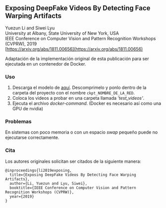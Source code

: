 
## Exposing DeepFake Videos By Detecting Face Warping Artifacts
Yuezun Li and Siwei Lyu \
University at Albany, State University of New York, USA \
IEEE Conference on Computer Vision and Pattern Recognition Workshops (CVPRW), 2019 \
[https://arxiv.org/abs/1811.00656](https://arxiv.org/abs/1811.00656)

Adaptación de la implementación original de esta publicación para ser ejecutada en un contenedor de Docker.

### Uso
1. Descarga el modelo de [aquí](https://drive.google.com/open?id=1cIWm7asQAc1KuaI7TlEB4NZVPAzz_d4f). Descomprimelo y ponlo dentro de la carpeta del proyecto con el nombre `ckpt_NOMBRE_DE_LA_RED`.
2. Coloca los videos a probar en una carpeta llamada *'test_videos'*.
3. Ejecuta el archivo *docker-command*. (Docker es necesario así como una GPU de nvidia)
        
    
### Problemas
En sistemas con poco memoria o con un espacio *swap* pequeño puede no ejecutarse correctamente. 
    
### Cita

Los autores originales solicitan ser citados de la siguiente manera:

    @inproceedings{li2019exposing,
      title={Exposing DeepFake Videos By Detecting Face Warping Artifacts},
      author={Li, Yuezun and Lyu, Siwei},
      booktitle={IEEE Conference on Computer Vision and Pattern Recognition Workshops (CVPRW)},
      year={2019}
    }